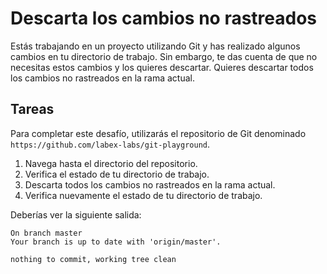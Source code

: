 # Descarta los cambios no rastreados

Estás trabajando en un proyecto utilizando Git y has realizado algunos cambios en tu directorio de trabajo. Sin embargo, te das cuenta de que no necesitas estos cambios y los quieres descartar. Quieres descartar todos los cambios no rastreados en la rama actual.

## Tareas

Para completar este desafío, utilizarás el repositorio de Git denominado `https://github.com/labex-labs/git-playground`.

1. Navega hasta el directorio del repositorio.
2. Verifica el estado de tu directorio de trabajo.
3. Descarta todos los cambios no rastreados en la rama actual.
4. Verifica nuevamente el estado de tu directorio de trabajo.

Deberías ver la siguiente salida:

```shell
On branch master
Your branch is up to date with 'origin/master'.

nothing to commit, working tree clean
```
